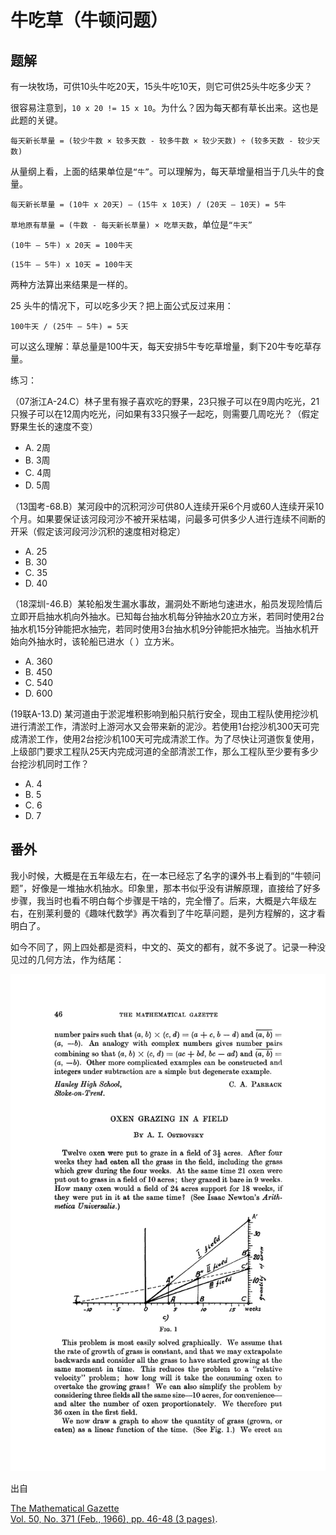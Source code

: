 # 牛吃草（牛顿问题）

## 题解

有一块牧场，可供10头牛吃20天，15头牛吃10天，则它可供25头牛吃多少天？

很容易注意到，`10 x 20 != 15 x 10`。为什么？因为每天都有草长出来。这也是此题的关键。

`每天新长草量 = (较少牛数 × 较多天数 - 较多牛数 × 较少天数) ÷ (较多天数 - 较少天数)`

从量纲上看，上面的结果单位是`“牛”`。可以理解为，每天草增量相当于几头牛的食量。

`每天新长草量 = (10牛 x 20天) – (15牛 x 10天) / (20天 – 10天) = 5牛`

`草地原有草量 = (牛数 - 每天新长草量) × 吃草天数`，单位是`“牛天”`

`(10牛 – 5牛) x 20天 = 100牛天`

`(15牛 – 5牛) x 10天 = 100牛天`

两种方法算出来结果是一样的。

25 头牛的情况下，可以吃多少天？把上面公式反过来用：

`100牛天 / (25牛 – 5牛) = 5天`

可以这么理解：草总量是100牛天，每天安排5牛专吃草增量，剩下20牛专吃草存量。

练习：

（07浙江A-24.C）林子里有猴子喜欢吃的野果，23只猴子可以在9周内吃光，21只猴子可以在12周内吃光，问如果有33只猴子一起吃，则需要几周吃光？（假定野果生长的速度不变）
* A. 2周
* B. 3周
* C. 4周
* D. 5周

（13国考-68.B）某河段中的沉积河沙可供80人连续开采6个月或60人连续开采10个月。如果要保证该河段河沙不被开采枯竭，问最多可供多少人进行连续不间断的开采（假定该河段河沙沉积的速度相对稳定）
* A. 25
* B. 30
* C. 35
* D. 40

（18深圳-46.B）某轮船发生漏水事故，漏洞处不断地匀速进水，船员发现险情后立即开启抽水机向外抽水。已知每台抽水机每分钟抽水20立方米，若同时使用2台抽水机15分钟能把水抽完，若同时使用3台抽水机9分钟能把水抽完。当抽水机开始向外抽水时，该轮船已进水（ ）立方米。
* A. 360
* B. 450
* C. 540
* D. 600

(19联A-13.D) 某河道由于淤泥堆积影响到船只航行安全，现由工程队使用挖沙机进行清淤工作，清淤时上游河水又会带来新的泥沙。若使用1台挖沙机300天可完成清淤工作，使用2台挖沙机100天可完成清淤工作。为了尽快让河道恢复使用，上级部门要求工程队25天内完成河道的全部清淤工作，那么工程队至少要有多少台挖沙机同时工作？
* A. 4
* B. 5
* C. 6
* D. 7

## 番外

我小时候，大概是在五年级左右，在一本已经忘了名字的课外书上看到的“牛顿问题”，好像是一堆抽水机抽水。印象里，那本书似乎没有讲解原理，直接给了好多步骤，我当时也看不明白每个步骤是干啥的，完全懵了。后来，大概是六年级左右，在别莱利曼的《趣味代数学》再次看到了牛吃草问题，是列方程解的，这才看明白了。

如今不同了，网上四处都是资料，中文的、英文的都有，就不多说了。记录一种没见过的几何方法，作为结尾：

![oxen-grazing-on-math-gazette.gif](oxen-grazing-on-math-gazette.gif "oxen-grazing-on-math-gazette")

出自

[The Mathematical Gazette  
Vol. 50, No. 371 (Feb., 1966), pp. 46-48 (3 pages)](https://www.jstor.org/stable/3614824).
